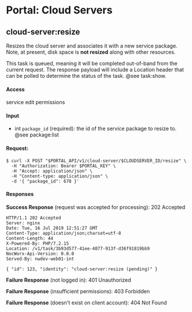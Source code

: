 # Portal: Cloud Servers

## cloud-server:resize
Resizes the cloud server and associates it with a new service package. Note, at present, disk space is **not resized** along with other resources.

This task is queued, meaning it will be completed out-of-band from the current request. The response payload will include a Location header that can be polled to determine the status of the task. @see task:show.

#### Access
service edit permissions

#### Input
- int `package_id` (required): the id of the service package to resize to. @see package:list

#### Request:
```
$ curl -X POST "$PORTAL_API/v1/cloud-server/$CLOUDSERVER_ID/resize" \
  -H "Authorization: Bearer $PORTAL_KEY" \
  -H "Accept: application/json" \
  -H "Content-type: application/json" \
  -d '{ "package_id": 678 }'
```

#### Responses
**Success Response** (request was accepted for processing): 202 Accepted
```
HTTP/1.1 202 Accepted
Server: nginx
Date: Tue, 16 Jul 2019 12:51:27 GMT
Content-Type: application/json;charset=utf-8
Content-Length: 44
X-Powered-By: PHP/7.2.15
Location: /v1/task/3b93d577-41ee-4077-913f-d36f91819bb9
NocWorx-Api-Version: 0.0.0
Served-By: nwdev-web01-int

{ "id": 123, "identity": "cloud-server:resize (pending)" }
```

**Failure Response** (not logged in): 401 Unauthorized

**Failure Response** (insufficient permissions): 403 Forbidden

**Failure Response** (doesn't exist on client account): 404 Not Found
